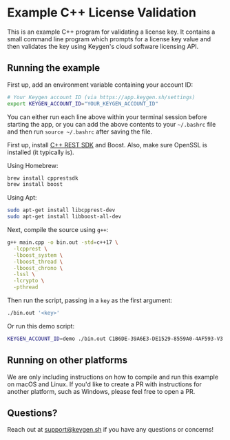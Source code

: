 # Example C++ License Validation

This is an example C++ program for validating a license key. It contains a
small command line program which prompts for a license key value and then
validates the key using Keygen's cloud software licensing API.

## Running the example

First up, add an environment variable containing your account ID:
```bash
# Your Keygen account ID (via https://app.keygen.sh/settings)
export KEYGEN_ACCOUNT_ID="YOUR_KEYGEN_ACCOUNT_ID"
```

You can either run each line above within your terminal session before
starting the app, or you can add the above contents to your `~/.bashrc`
file and then run `source ~/.bashrc` after saving the file.

First up, install [C++ REST SDK](https://github.com/Microsoft/cpprestsdk)
and Boost. Also, make sure OpenSSL is installed (it typically is).

Using Homebrew:

```bash
brew install cpprestsdk
brew install boost
```

Using Apt:

```bash
sudo apt-get install libcpprest-dev
sudo apt-get install libboost-all-dev
```

Next, compile the source using `g++`:

```bash
g++ main.cpp -o bin.out -std=c++17 \
  -lcpprest \
  -lboost_system \
  -lboost_thread \
  -lboost_chrono \
  -lssl \
  -lcrypto \
  -pthread
```

Then run the script, passing in a `key` as the first argument:

```bash
./bin.out '<key>'
```

Or run this demo script:

```bash
KEYGEN_ACCOUNT_ID=demo ./bin.out C1B6DE-39A6E3-DE1529-8559A0-4AF593-V3
```

## Running on other platforms

We are only including instructions on how to compile and run this example on
macOS and Linux. If you'd like to create a PR with instructions for another
platform, such as Windows, please feel free to open a PR.

## Questions?

Reach out at [support@keygen.sh](mailto:support@keygen.sh) if you have any
questions or concerns!
